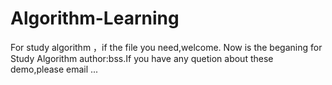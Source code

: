 # Algorithm-Learning
For study algorithm ，if the file you need,welcome.
Now is the beganing for Study Algorithm author:bss.If you have any quetion about these demo,please email ...
